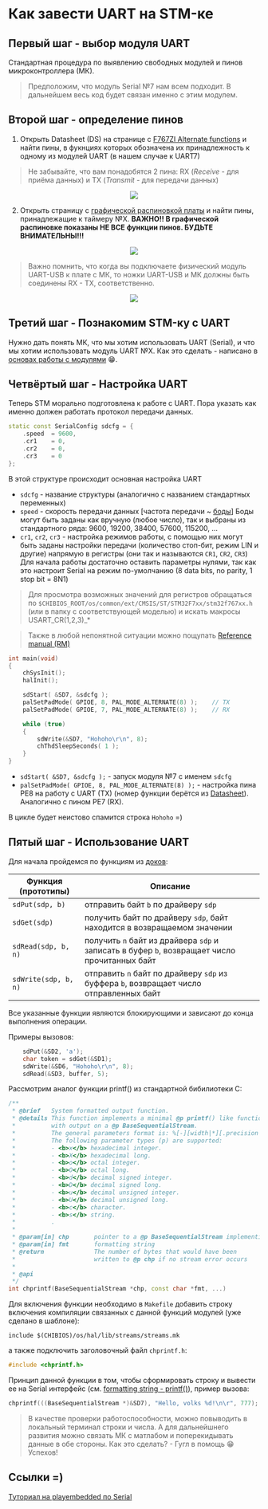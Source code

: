 # Как завести UART на STM-ке

## Первый шаг - выбор модуля UART 

Стандартная процедура по выявлению свободных модулей и пинов микроконтроллера (МК). 

> Предположим, что модуль Serial №7 нам всем подходит. В дальнейшем весь код будет связан именно с этим модулем. 

## Второй шаг - определение пинов

1. Открыть Datasheet (DS) на странице с [F767ZI Alternate functions](http://www.st.com/content/ccc/resource/technical/document/datasheet/group3/c5/37/9c/1d/a6/09/4e/1a/DM00273119/files/DM00273119.pdf/jcr:content/translations/en.DM00273119.pdf#page=89) и найти пины, в фукнциях которых обозначена их принадлежность к одному из модулей UART (в нашем случае к UART7)

> Не забывайте, что вам понадобятся 2 пина: RX (*Receive* - для приёма данных) и TX (*Transmit* - для передачи данных)

<p align="center">
<img src="uart_pics/fig1.PNG">
</p>
 
 2. Открыть страницу с [графической распиновкой платы](https://os.mbed.com/platforms/ST-Nucleo-F767ZI/) и найти пины, принадлежащие к таймеру №Х. **ВАЖНО!! В графической распиновке показаны НЕ ВСЕ функции пинов. БУДЬТЕ ВНИМАТЕЛЬНЫ!!!** 

<p align="center">
<img src="uart_pics/fig2.PNG">
</p>

> Важно помнить, что когда вы подключаете физический модуль UART-USB к плате с МК, то ножки UART-USB и МК должны быть соединены RX - TX, соответственно. 

<p align="center">
<img src="uart_pics/fig3.PNG">
</p>

## Третий шаг - Познакомим STM-ку с UART

Нужно дать понять МК, что мы хотим использовать UART (Serial), и что мы хотим использовать модуль UART №Х. Как это сделать - написано в [основах работы с модулями](Basics.md) :grin:.

## Четвёртый шаг - Настройка UART

Теперь STM морально подготовлена к работе с UART. Пора указать как именно должен работать протокол передачи данных.

```cpp
static const SerialConfig sdcfg = {
    .speed  = 9600,
    .cr1    = 0,
    .cr2    = 0,
    .cr3    = 0
};

```
В этой структуре происходит основная настройка UART 

* `sdcfg` - название структуры (аналогично с названием стандартных переменных)
* `speed` - скорость передачи данных [частота передачи ~ [боды](https://en.wikipedia.org/wiki/Baud)]
  Боды могут быть заданы как вручную (любое число), так и выбраны из стандартного ряда:
  9600,
  19200,
  38400,
  57600,
  115200,
  ...
* `cr1`, `cr2`, `cr3` - настройка режимов работы, с помощью них могут быть заданы настройки передачи (количество стоп-бит, режим LIN и другие) напрямую в регистры (они так и называются `CR1`, `CR2`, `CR3`)  
  Для начала работы достаточно оставить параметры нулями, так как это настроит Serial на режим по-умолчанию (8 data bits, no parity, 1 stop bit = 8N1)

> Для просмотра возможных значений для регистров обращаться по `$CHIBIOS_ROOT/os/common/ext/CMSIS/ST/STM32F7xx/stm32f767xx.h` (или в папку с соответствующей моделью) и искать макросы USART_CR(1,2,3)_*

> Также в любой непонятной ситуации можно пощупать [Reference manual (RM)](http://www.st.com/content/ccc/resource/technical/document/reference_manual/group0/96/8b/0d/ec/16/22/43/71/DM00224583/files/DM00224583.pdf/jcr:content/translations/en.DM00224583.pdf)

```cpp
int main(void)
{
    chSysInit();
    halInit();

    sdStart( &SD7, &sdcfg );
    palSetPadMode( GPIOE, 8, PAL_MODE_ALTERNATE(8) );    // TX
    palSetPadMode( GPIOE, 7, PAL_MODE_ALTERNATE(8) );    // RX

    while (true)
    {
        sdWrite(&SD7, "Hohoho\r\n", 8);
        chThdSleepSeconds( 1 );
    }
}
```
* `sdStart( &SD7, &sdcfg );` - запуск модуля №7 с именем `sdcfg`  
* `palSetPadMode( GPIOE, 8, PAL_MODE_ALTERNATE(8) );` - настройка пина PE8 на работу с UART (TX) (номер функции берётся из [Datasheet](http://www.st.com/content/ccc/resource/technical/document/datasheet/group3/c5/37/9c/1d/a6/09/4e/1a/DM00273119/files/DM00273119.pdf/jcr:content/translations/en.DM00273119.pdf#page=89)). Аналогично с пином PE7 (RX). 

В цикле будет неистово спамится строка `Hohoho` =)

## Пятый шаг - Использование UART

Для начала пройдемся по функциям из [доков](http://chibios.sourceforge.net/docs3/hal/group___s_e_r_i_a_l.html):  

Функция (прототипы)     | Описание
------------------------|------------------------
`sdPut(sdp, b)`         | отправить байт `b` по драйверу `sdp`
`sdGet(sdp)`            | получить байт по драйверу `sdp`, байт находится в возвращаемом значении
`sdRead(sdp, b, n)`     | получить `n` байт из драйвера `sdp` и записать в буфер `b`, возвращает число прочитанных байт
`sdWrite(sdp, b, n)`    | отправить `n` байт по драйверу `sdp` из буффера `b`, возвращает число отправленных байт

Все указанные функции являются блокирующими и зависают до конца выполнения операции.

Примеры вызовов:
```cpp
    sdPut(&SD2, 'a');
    char token = sdGet(&SD1);
    sdWrite(&SD6, "Hohoho\r\n", 8);
    sdRead(&SD3, buffer, 5);
```

Рассмотрим аналог функции printf() из стандартной бибилиотеки С:
```cpp
/**
 * @brief   System formatted output function.
 * @details This function implements a minimal @p printf() like functionality
 *          with output on a @p BaseSequentialStream.
 *          The general parameters format is: %[-][width|*][.precision|*][l|L]p.
 *          The following parameter types (p) are supported:
 *          - <b>x</b> hexadecimal integer.
 *          - <b>X</b> hexadecimal long.
 *          - <b>o</b> octal integer.
 *          - <b>O</b> octal long.
 *          - <b>d</b> decimal signed integer.
 *          - <b>D</b> decimal signed long.
 *          - <b>u</b> decimal unsigned integer.
 *          - <b>U</b> decimal unsigned long.
 *          - <b>c</b> character.
 *          - <b>s</b> string.
 *          .
 *
 * @param[in] chp       pointer to a @p BaseSequentialStream implementing object
 * @param[in] fmt       formatting string
 * @return              The number of bytes that would have been
 *                      written to @p chp if no stream error occurs
 *
 * @api
 */
int chprintf(BaseSequentialStream *chp, const char *fmt, ...)
```

Для включения функции необходимо в `Makefile` добавить строку включения компиляции связанных с данной функций модулей (уже сделано в шаблоне):
```
include $(CHIBIOS)/os/hal/lib/streams/streams.mk
```
а также подключить заголовочный файл `chprintf.h`:
```cpp
#include <chprintf.h>
```

Принцип данной функции в том, чтобы сформировать строку и вывести ее на Serial интерфейс (см. [formatting string - printf()](https://ru.wikipedia.org/wiki/Printf)), пример вызова:

```cpp
chprintf(((BaseSequentialStream *)&SD7), "Hello, volks %d!\n\r", 777);
```

> В качестве проверки работоспособности, можно повыводить в локальный терминал строки и числа. А для дальнейшнего развития можно связать МК с матлабом и поперекидывать данные в обе стороны. Как это сделать? - Гугл в помощь :grin: Успехов!

## Ссылки =)

[Туториал на playembedded по Serial](http://www.playembedded.org/blog/stm32-usart-chibios-serial/)

